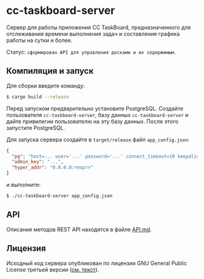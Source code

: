 # cc-taskboard-server

Сервер для работы приложения CC TaskBoard, предназначенного для отслеживания времени выполнения задач и составления графика работы на сутки и более.

Статус: `сформирован API для управления досками и их содержимым`.

## Компиляция и запуск

Для сборки введите команду:

```bash
$ cargo build --release
```

Перед запуском предварительно установите PostgreSQL. Создайте пользователя `cc-taskboard-server`, базу данных `cc-taskboard-server` и дайте привилегии пользователю на эту базу данных. После этого запустите PostgreSQL.

Для запуска сервера создайте в `target/release` файл `app_config.json`:

```json
{
  "pg": "host=... user='...' password='...' connect_timeout=10 keepalives=0",
  "admin_key": "...",
  "hyper_addr": "0.0.0.0:<порт>"
}
```

 и выполните:

```bash
$ ./cc-taskboard-server app_config.json
```

## API

Описания методов REST API находятся в файле [API.md](./API.md).

## Лицензия

Исходный код сервера опубликован по лицензии GNU General Public License третьей версии ([см. текст](./LICENSE)).
